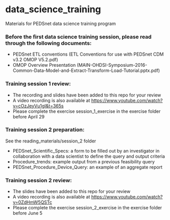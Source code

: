 # data_science_training
Materials for PEDSnet data science training program  

### Before the first data science training session, please read through the following documents:  

* PEDSnet ETL conventions (ETL Conventions for use with PEDSnet CDM v3.2 OMOP V5.2.pdf)  
* OMOP Overview Presentation (MAIN-OHDSI-Symposium-2016-Common-Data-Model-and-Extract-Transform-Load-Tutorial.pptx.pdf)

### Training session 1 review:

* The recording and slides have been added to this repo for your review  
* A video recording is also available at https://www.youtube.com/watch?v=cOzJeyVu1gI&t=365s
* Please complete the exercise session_1_exercise in the exercise folder before April 29

### Training session 2 preparation:

See the reading_materials/session_2 folder

* PEDSnet_Scientific_Specs: a form to be filled out by an investigator in collaboration with a data scientist to define the query and output criteria
* Procedure_trends: example output from a previous feasibility query
* PEDSnet_Procedure_Device_Query: an example of an aggregate report

### Training session 2 review:

* The slides have been added to this repo for your review
* A video recording is also available at https://www.youtube.com/watch?v=0ZdHmW5QSTc
* Please complete the exercise session_2_exercise in the exercise folder before June 5
 




